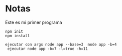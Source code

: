 # Notas
Este es mi primer programa
```
npm init
npm install

ejecutar con args node app --base=3  node app -b=4
 ejecutar node app -b=7 -l=true -h=11
```